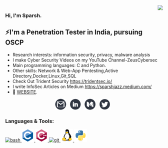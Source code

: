 <img align="right" src="https://miro.medium.com/max/1280/1*xo3kWUaTGUruxLz6lpJppw.jpeg" height="250">

### Hi, I'm Sparsh.

## ⚡I'm a Penetration Tester in India, pursuing OSCP 


*  Research interests: information security, privacy, malware analysis
* I make Cyber Security Videos on my YouTube Channel-ZeusCybersec
* Main programming languages: C and Python.
* Other skills: Network & Web-App Pentesting,Active Directory,Docker,Linux,Git,SQL
* Check Out Trident Security https://tridentsec.io/
* I write InfoSec Articles on Medium https://sparshjazz.medium.com/
* 🔗 [WEBSITE](https://sparshjazz.medium.com/z-e-u-s-c-y-b-e-r-s-e-c-5e6815cebd89).
<p align="center">
    <a href="https://sparshjazz.medium.com/z-e-u-s-c-y-b-e-r-s-e-c-5e6815cebd89"><img height="35" src="https://raw.githubusercontent.com/crhenr/crhenr/master/imgs/gmail_logo.svg"></a>&nbsp;&nbsp;
    <a href="https://in.linkedin.com/in/sparsh-jaiswal-030b421a6"><img height="35" src="https://raw.githubusercontent.com/crhenr/crhenr/master/imgs/linkedin_logo.svg"></a>&nbsp;&nbsp;
    <a href="https://sparshjazz.medium.com/"><img height="35" src="https://raw.githubusercontent.com/crhenr/crhenr/master/imgs/medium_logo.svg"></a>&nbsp;&nbsp;
    <a href="https://twitter.com/SparshJ85681641"><img height="35" src="https://raw.githubusercontent.com/crhenr/crhenr/master/imgs/twitter_logo.svg"></a>&nbsp;&nbsp;
</p>

<h3 align="left">Languages & Tools:</h3>
<p align="left"> <a href="https://www.gnu.org/software/bash/" target="_blank"> <img src="https://www.vectorlogo.zone/logos/gnu_bash/gnu_bash-icon.svg" alt="bash" width="40" height="40"/> </a> <a href="https://www.cprogramming.com/" target="_blank"> <img src="https://raw.githubusercontent.com/devicons/devicon/master/icons/c/c-original.svg" alt="c" width="40" height="40"/> </a> <a href="https://www.w3schools.com/cpp/" target="_blank"> <img src="https://raw.githubusercontent.com/devicons/devicon/master/icons/cplusplus/cplusplus-original.svg" alt="cplusplus" width="40" height="40"/> </a> <a href="https://git-scm.com/" target="_blank"> <img src="https://www.vectorlogo.zone/logos/git-scm/git-scm-icon.svg" alt="git" width="40" height="40"/> </a> <a href="https://www.linux.org/" target="_blank"> <img src="https://raw.githubusercontent.com/devicons/devicon/master/icons/linux/linux-original.svg" alt="linux" width="40" height="40"/> </a> <a href="https://www.python.org" target="_blank"> <img src="https://raw.githubusercontent.com/devicons/devicon/master/icons/python/python-original.svg" alt="python" width="40" height="40"/> </a> </p>
